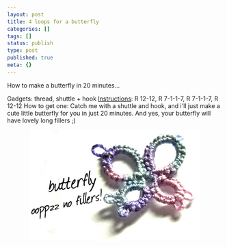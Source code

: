 ```yaml
---
layout: post
title: 4 loops for a butterfly
categories: []
tags: []
status: publish
type: post
published: true
meta: {}
---
```

How to make a butterfly in 20 minutes...

Gadgets: thread, shuttle + hook
<a href="http://www.georgiaseitz.com/2004/design.html">Instructions</a>: R 12-12, R 7-1-1-7, R 7-1-1-7, R 12-12
How to get one: Catch me with a shuttle and hook, and i'll just make a cute little butterfly for you in just 20 minutes. And yes, your butterfly will have lovely long fillers ;)
<p align="center"><img src="/img/butterfly_tatting.jpg" /></p>
